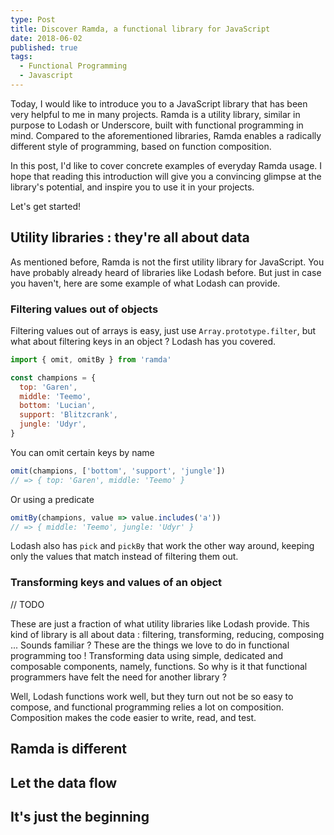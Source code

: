```yaml
---
type: Post
title: Discover Ramda, a functional library for JavaScript
date: 2018-06-02
published: true
tags:
  - Functional Programming
  - Javascript
---
```

Today, I would like to introduce you to a JavaScript library that has been very helpful to me in many
projects. Ramda is a utility library, similar in purpose to Lodash or Underscore, built with functional programming
in mind. Compared to the aforementioned libraries, Ramda enables a radically different style of
programming, based on function composition.

In this post, I'd like to cover concrete examples of everyday Ramda usage. I hope that reading this
introduction will give you a convincing glimpse at the library's potential, and inspire you to use
it in your projects.

Let's get started!

## Utility libraries : they're all about data

As mentioned before, Ramda is not the first utility library for JavaScript. You have probably
already heard of libraries like Lodash before. But just in case you haven't, here are some example
of what Lodash can provide.

### Filtering values out of objects

Filtering values out of arrays is easy, just use `Array.prototype.filter`, but what about filtering
keys in an object ? Lodash has you covered.

```javascript
import { omit, omitBy } from 'ramda'

const champions = {
  top: 'Garen',
  middle: 'Teemo',
  bottom: 'Lucian',
  support: 'Blitzcrank',
  jungle: 'Udyr',
}
```
You can omit certain keys by name 

```javascript
omit(champions, ['bottom', 'support', 'jungle'])
// => { top: 'Garen', middle: 'Teemo' } 
```

Or using a predicate

```javascript
omitBy(champions, value => value.includes('a'))
// => { middle: 'Teemo', jungle: 'Udyr' }
```

Lodash also has `pick` and `pickBy` that work the other way around, keeping only the
values that match instead of filtering them out.

### Transforming keys and values of an object

// TODO

These are just a fraction of what utility libraries like Lodash provide. This kind of library is all about
data : filtering, transforming, reducing, composing ... Sounds familiar ? These are the things we love to do in 
functional programming too ! Transforming data using simple, dedicated and composable components, namely, functions.
So why is it that functional programmers have felt the need for another library ?

Well, Lodash functions work well, but they turn out not be so easy to compose, and functional programming relies
a lot on composition. Composition makes the code easier to write, read, and test.

## Ramda is different

## Let the data flow

## It's just the beginning